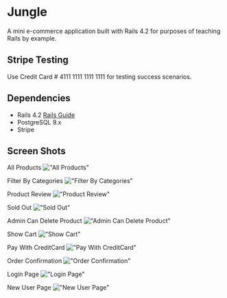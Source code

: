 # Jungle

A mini e-commerce application built with Rails 4.2 for purposes of teaching Rails by example.


## Stripe Testing

Use Credit Card # 4111 1111 1111 1111 for testing success scenarios.


## Dependencies

* Rails 4.2 [Rails Guide](http://guides.rubyonrails.org/v4.2/)
* PostgreSQL 9.x
* Stripe


## Screen Shots

All Products
!["All Products"](https://github.com/rafaelgavabarreto/jungle-rails/blob/master/img/AllProducts.png)

Filter By Categories
!["Filter By Categories"](https://github.com/rafaelgavabarreto/jungle-rails/blob/master/img/FilterByCategories.png)

Product Review
!["Product Review"](https://github.com/rafaelgavabarreto/jungle-rails/blob/master/img/ProductReview.png)

Sold Out
!["Sold Out"](https://github.com/rafaelgavabarreto/jungle-rails/blob/master/img/SoldOut.png)

Admin Can Delete Product
!["Admin Can Delete Product"](https://github.com/rafaelgavabarreto/jungle-rails/blob/master/img/AdminCanDeleteProduct.png)

Show Cart
!["Show Cart"](https://github.com/rafaelgavabarreto/jungle-rails/blob/master/img/ShowCart.png)

Pay With CreditCard
!["Pay With CreditCard"](https://github.com/rafaelgavabarreto/jungle-rails/blob/master/img/PayWithCreditCard.png)

Order Confirmation
!["Order Confirmation"](https://github.com/rafaelgavabarreto/jungle-rails/blob/master/img/OrderConfirmation.png)

Login Page
!["Login Page"](https://github.com/rafaelgavabarreto/jungle-rails/blob/master/img/LoginPage.png)

New User Page
!["New User Page"](https://github.com/rafaelgavabarreto/jungle-rails/blob/master/img/NewUserPage.png)





